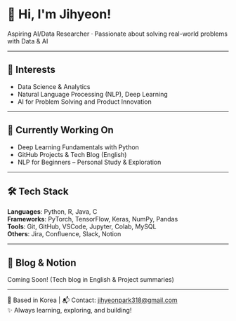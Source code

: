 # 👋 Hi, I'm Jihyeon!

Aspiring AI/Data Researcher · Passionate about solving real-world problems with Data & AI

---

## 💼 Interests
- Data Science & Analytics  
- Natural Language Processing (NLP), Deep Learning  
- AI for Problem Solving and Product Innovation

---

## 🚀 Currently Working On
- Deep Learning Fundamentals with Python  
- GitHub Projects & Tech Blog (English)  
- NLP for Beginners – Personal Study & Exploration

---

## 🛠 Tech Stack
**Languages**: Python, R, Java, C  
**Frameworks**: PyTorch, TensorFlow, Keras, NumPy, Pandas  
**Tools**: Git, GitHub, VSCode, Jupyter, Colab, MySQL  
**Others**: Jira, Confluence, Slack, Notion  

---

## 📝 Blog & Notion
Coming Soon! (Tech blog in English & Project summaries)

---

📍 Based in Korea | 📬 Contact: jihyeonpark318@gmail.com  
✨ Always learning, exploring, and building!
